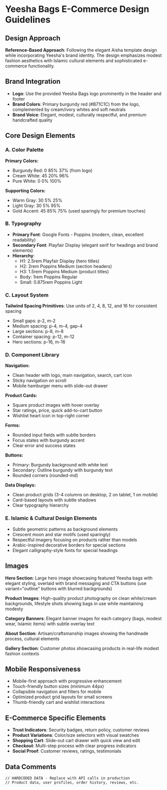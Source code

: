 # Yeesha Bags E-Commerce Design Guidelines

## Design Approach
**Reference-Based Approach**: Following the elegant Aisha template design while incorporating Yeesha's brand identity. The design emphasizes modest fashion aesthetics with Islamic cultural elements and sophisticated e-commerce functionality.

## Brand Integration
- **Logo**: Use the provided Yeesha Bags logo prominently in the header and footer
- **Brand Colors**: Primary burgundy red (#B71C1C) from the logo, complemented by cream/ivory whites and soft neutrals
- **Brand Voice**: Elegant, modest, culturally respectful, and premium handcrafted quality

## Core Design Elements

### A. Color Palette
**Primary Colors:**
- Burgundy Red: 0 85% 37% (from logo)
- Cream White: 45 20% 96%
- Pure White: 0 0% 100%

**Supporting Colors:**
- Warm Gray: 30 5% 25%
- Light Gray: 30 5% 95%
- Gold Accent: 45 85% 75% (used sparingly for premium touches)

### B. Typography
- **Primary Font**: Google Fonts - Poppins (modern, clean, excellent readability)
- **Secondary Font**: Playfair Display (elegant serif for headings and brand elements)
- **Hierarchy**: 
  - H1: 2.5rem Playfair Display (hero titles)
  - H2: 2rem Poppins Medium (section headers)
  - H3: 1.5rem Poppins Medium (product titles)
  - Body: 1rem Poppins Regular
  - Small: 0.875rem Poppins Light

### C. Layout System
**Tailwind Spacing Primitives**: Use units of 2, 4, 8, 12, and 16 for consistent spacing
- Small gaps: p-2, m-2
- Medium spacing: p-4, m-4, gap-4
- Large sections: p-8, m-8
- Container spacing: p-12, m-12
- Hero sections: p-16, m-16

### D. Component Library
**Navigation:**
- Clean header with logo, main navigation, search, cart icon
- Sticky navigation on scroll
- Mobile hamburger menu with slide-out drawer

**Product Cards:**
- Square product images with hover overlay
- Star ratings, price, quick add-to-cart button
- Wishlist heart icon in top-right corner

**Forms:**
- Rounded input fields with subtle borders
- Focus states with burgundy accent
- Clear error and success states

**Buttons:**
- Primary: Burgundy background with white text
- Secondary: Outline burgundy with burgundy text
- Rounded corners (rounded-md)

**Data Displays:**
- Clean product grids (3-4 columns on desktop, 2 on tablet, 1 on mobile)
- Card-based layouts with subtle shadows
- Clear typography hierarchy

### E. Islamic & Cultural Design Elements
- Subtle geometric patterns as background elements
- Crescent moon and star motifs (used sparingly)
- Respectful imagery focusing on products rather than models
- Arabic-inspired decorative borders for special sections
- Elegant calligraphy-style fonts for special headings

## Images
**Hero Section**: Large hero image showcasing featured Yeesha bags with elegant styling, overlaid with brand messaging and CTA buttons (use variant="outline" buttons with blurred backgrounds)

**Product Images**: High-quality product photography on clean white/cream backgrounds, lifestyle shots showing bags in use while maintaining modesty

**Category Banners**: Elegant banner images for each category (bags, modest wear, Islamic items) with subtle overlay text

**About Section**: Artisan/craftsmanship images showing the handmade process, cultural elements

**Gallery Section**: Customer photos showcasing products in real-life modest fashion contexts

## Mobile Responsiveness
- Mobile-first approach with progressive enhancement
- Touch-friendly button sizes (minimum 44px)
- Collapsible navigation and filters for mobile
- Optimized product grid layouts for small screens
- Thumb-friendly cart and wishlist interactions

## E-Commerce Specific Elements
- **Trust Indicators**: Security badges, return policy, customer reviews
- **Product Variations**: Color/size selectors with visual swatches
- **Shopping Cart**: Slide-out cart drawer with quick view and edit
- **Checkout**: Multi-step process with clear progress indicators
- **Social Proof**: Customer reviews, ratings, testimonials

## Data Comments
```
// HARDCODED DATA - Replace with API calls in production
// Product data, user profiles, order history, reviews, etc.
```